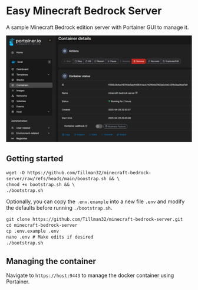 # Easy Minecraft Bedrock Server
A sample Minecraft Bedrock edition server with Portainer GUI to manage it.

![Minecraft Bedrock Server](https://raw.githubusercontent.com/Tillman32/minecraft-bedrock-server/refs/heads/main/header.png)

## Getting started
```shell
wget -O https://github.com/Tillman32/minecraft-bedrock-server/raw/refs/heads/main/boostrap.sh && \
chmod +x bootstrap.sh && \
./bootstrap.sh
```
Optionally, you can copy the `.env.example` into a new file `.env` and modify the defaults before running `./bootstrap.sh`.
```shell
git clone https://github.com/Tillman32/minecraft-bedrock-server.git
cd minecraft-bedrock-server
cp .env.example .env
nano .env # Make edits if desired
./bootstrap.sh
```
## Managing the container 
Navigate to `https://host:9443` to manage the docker container using Portainer. 